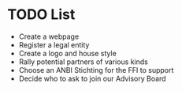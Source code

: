 # TODO List

* Create a webpage 
* Register a legal entity
* Create a logo and house style
* Rally potential partners of various kinds
* Choose an ANBI Stichting for the FFI to support
* Decide who to ask to join our Advisory Board
